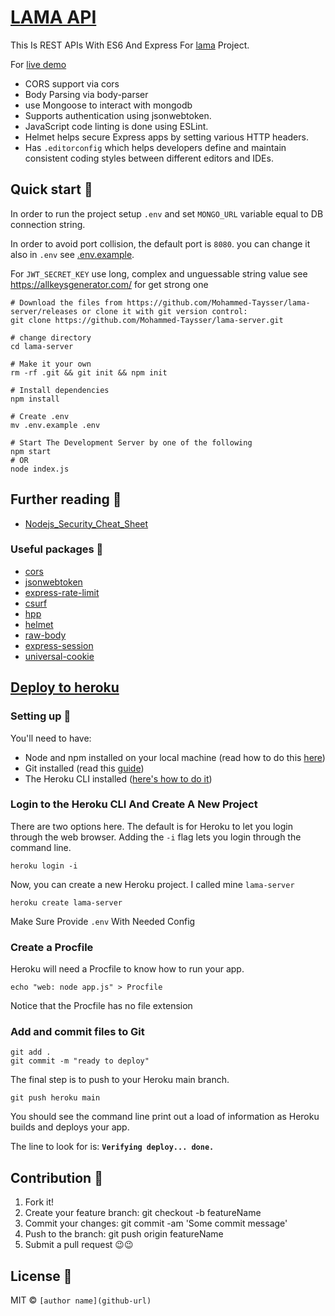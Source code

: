 
# [LAMA API][live-demo]

This Is REST APIs With ES6 And Express For [lama](https://github.com/Mohammed-Taysser/lama) Project.

For [live demo][live-demo]

- CORS support via cors
- Body Parsing via body-parser
- use Mongoose to interact with mongodb
- Supports authentication using jsonwebtoken.
- JavaScript code linting is done using ESLint.
- Helmet helps secure Express apps by setting various HTTP headers.
- Has `.editorconfig` which helps developers define and maintain consistent coding styles between different editors and IDEs.

## Quick start 🚀

In order to run the project setup `.env` and set `MONGO_URL` variable equal to DB connection string.

In order to avoid port collision, the default port is `8080`. you can change it also in `.env` see [.env.example](.env.example).

For `JWT_SECRET_KEY` use long, complex and unguessable string value see <https://allkeysgenerator.com/> for get strong one

```shell
# Download the files from https://github.com/Mohammed-Taysser/lama-server/releases or clone it with git version control:
git clone https://github.com/Mohammed-Taysser/lama-server.git

# change directory
cd lama-server

# Make it your own
rm -rf .git && git init && npm init

# Install dependencies
npm install

# Create .env
mv .env.example .env

# Start The Development Server by one of the following
npm start
# OR
node index.js
```

## Further reading 📖

- [Nodejs_Security_Cheat_Sheet](https://cheatsheetseries.owasp.org/cheatsheets/Nodejs_Security_Cheat_Sheet.html)

### Useful packages 🔭

- [cors](https://www.npmjs.com/package/cors)
- [jsonwebtoken](https://www.npmjs.com/package/jsonwebtoken)
- [express-rate-limit](https://www.npmjs.com/package/express-rate-limit)
- [csurf](https://www.npmjs.com/package/csurf)
- [hpp](https://www.npmjs.com/package/hpp)
- [helmet](https://www.npmjs.com/package/helmet)
- [raw-body](https://www.npmjs.com/package/raw-body)
- [express-session](https://www.npmjs.com/package/express-session)
- [universal-cookie](https://www.npmjs.com/package/universal-cookie)

## [Deploy to heroku](https://www.freecodecamp.org/news/how-to-deploy-your-site-using-express-and-heroku/)

### Setting up 🧰

You'll need to have:

- Node and npm installed on your local machine (read how to do this [here](https://nodejs.org/en/download/))
- Git installed (read this [guide](https://www.atlassian.com/git/tutorials/install-git))
- The Heroku CLI installed ([here's how to do it](https://devcenter.heroku.com/articles/heroku-cli#download-and-install))

### Login to the Heroku CLI And Create A New Project

There are two options here. The default is for Heroku to let you login through the web browser. Adding the `-i` flag lets you login through the command line.

```shell
heroku login -i
```

Now, you can create a new Heroku project. I called mine `lama-server`

```shell
heroku create lama-server
```

Make Sure Provide `.env` With Needed Config

### Create a Procfile

Heroku will need a Procfile to know how to run your app.

```shell
echo "web: node app.js" > Procfile
```

Notice that the Procfile has no file extension

### Add and commit files to Git

```shell
git add .
git commit -m "ready to deploy"
```

The final step is to push to your Heroku main branch.

```shell
git push heroku main
```

You should see the command line print out a load of information as Heroku builds and deploys your app.

The line to look for is: **`Verifying deploy... done.`**

## Contribution 🤝

1. Fork it!
2. Create your feature branch: git checkout -b featureName
3. Commit your changes: git commit -am 'Some commit message'
4. Push to the branch: git push origin featureName
5. Submit a pull request 😉😉

## License 📜

MIT © `[author name](github-url)`

[live-demo]: <https://papercuts-server.herokuapp.com/>
